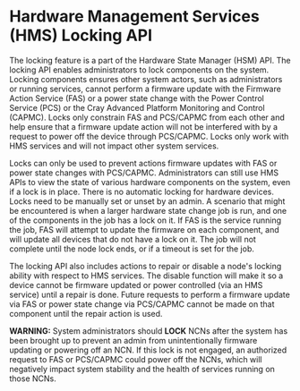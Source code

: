 # Hardware Management Services \(HMS\) Locking API

The locking feature is a part of the Hardware State Manager \(HSM\) API. The locking API enables administrators to lock components on the system. Locking components ensures other system actors, such as administrators or running services, cannot perform a firmware update with the Firmware Action Service \(FAS\) or a power state change with the Power Control Service (PCS) or the Cray Advanced Platform Monitoring and Control \(CAPMC\). Locks only constrain FAS and PCS/CAPMC from each other and help ensure that a firmware update action will not be interfered with by a request to power off the device through PCS/CAPMC. Locks only work with HMS services and will not impact other system services.

Locks can only be used to prevent actions firmware updates with FAS or power state changes with PCS/CAPMC. Administrators can still use HMS APIs to view the state of various hardware components on the system, even if a lock is in place. There is no automatic locking for hardware devices. Locks need to be manually set or unset by an admin. A scenario that might be encountered is when a larger hardware state change job is run, and one of the components in the job has a lock on it. If FAS is the service running the job, FAS will attempt to update the firmware on each component, and will update all devices that do not have a lock on it. The job will not complete until the node lock ends, or if a timeout is set for the job.

The locking API also includes actions to repair or disable a node's locking ability with respect to HMS services. The disable function will make it so a device cannot be firmware updated or power controlled \(via an HMS service\) until a repair is done. Future requests to perform a firmware update via FAS or power state change via PCS/CAPMC cannot be made on that component until the repair action is used.

**WARNING:** System administrators should **LOCK** NCNs after the system has been brought up to prevent an admin from unintentionally firmware updating or powering off an NCN. If this lock is not engaged, an authorized request to FAS or PCS/CAPMC could power off the NCNs, which will negatively impact system stability and the health of services running on those NCNs.

